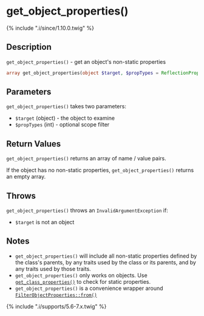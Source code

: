 # get_object_properties()

{% include ".i/since/1.10.0.twig" %}

## Description

`get_object_properties()` - get an object's non-static properties

```php
array get_object_properties(object $target, $propTypes = ReflectionProperty::IS_PUBLIC);
```

## Parameters

`get_object_properties()` takes two parameters:

* `$target` (object) - the object to examine
* `$propTypes` (int) - optional scope filter

## Return Values

`get_object_properties()` returns an array of name / value pairs.

If the object has no non-static properties, `get_object_properties()` returns an empty array.

## Throws

`get_object_properties()` throws an `InvalidArgumentException` if:

* `$target` is not an object

## Notes

* `get_object_properties()` will include all non-static properties defined by the class's parents, by any traits used by the class or its parents, and by any traits used by those traits.
* `get_object_properties()` only works on objects. Use [`get_class_properties()`](get_class_properties.html) to check for static properties.
* `get_object_properties()` is a convenience wrapper around [`FilterObjectProperties::from()`](FilterObjectProperties.from.html)

{% include ".i/supports/5.6-7.x.twig" %}

